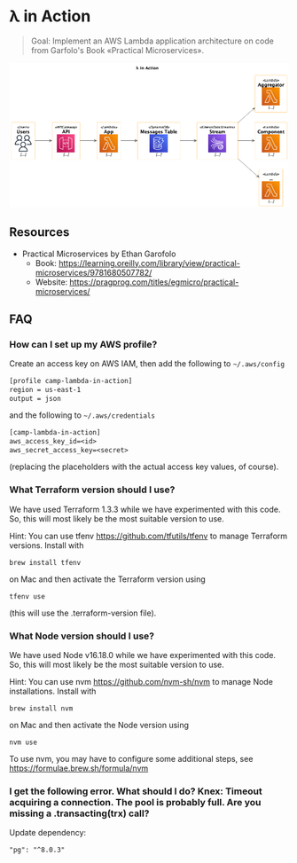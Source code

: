 # λ in Action

> Goal: Implement an AWS Lambda application architecture on code from Garfolo's Book «Practical Microservices».

![Overview](./doc/img/overview.png)

## Resources

* Practical Microservices by Ethan
  Garofolo
    * Book: <https://learning.oreilly.com/library/view/practical-microservices/9781680507782/>
    * Website: <https://pragprog.com/titles/egmicro/practical-microservices/>

## FAQ

### How can I set up my AWS profile?

Create an access key on AWS IAM, then add the following to `~/.aws/config `
```
[profile camp-lambda-in-action]
region = us-east-1
output = json
```
and the following to `~/.aws/credentials `
```
[camp-lambda-in-action]
aws_access_key_id=<id>
aws_secret_access_key=<secret>
````
(replacing the placeholders with the actual access key values, of course).

### What Terraform version should I use?

We have used Terraform 1.3.3 while we have experimented with this code. So, this will most likely be the most suitable version to use.

Hint: You can use tfenv https://github.com/tfutils/tfenv to manage Terraform versions. Install with
```
brew install tfenv
```
on Mac and then activate the Terraform version using
```
tfenv use
```
(this will use the .terraform-version file).

### What Node version should I use?

We have used Node v16.18.0 while we have experimented with this code. So, this will most likely be the most suitable version to use.

Hint: You can use nvm https://github.com/nvm-sh/nvm to manage Node installations. Install with
```
brew install nvm 
```
on Mac and then activate the Node version using
```
nvm use
```
To use nvm, you may have to configure some additional steps, see https://formulae.brew.sh/formula/nvm



### I get the following error. What should I do? Knex: Timeout acquiring a connection. The pool is probably full. Are you missing a .transacting(trx) call?

Update dependency:

```
"pg": "^8.0.3"
```
